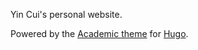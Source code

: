 Yin Cui's personal website.

Powered by the [Academic theme](https://github.com/gcushen/hugo-academic) for [Hugo](http://gohugo.io/).

